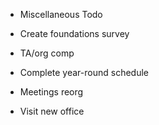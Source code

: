 * Miscellaneous Todo

* Create foundations survey
* TA/org comp
* Complete year-round schedule
* Meetings reorg
* Visit new office
